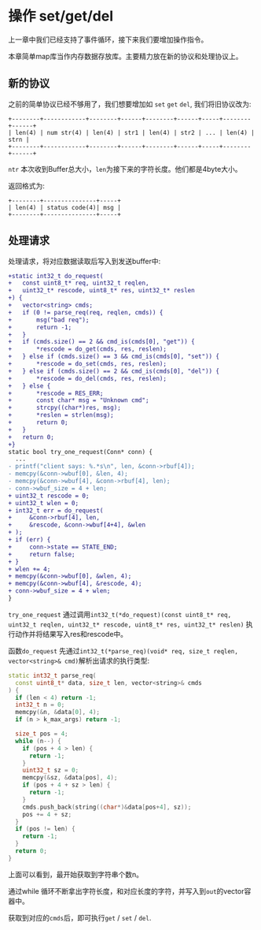 # 操作 set/get/del

上一章中我们已经支持了事件循环，接下来我们要增加操作指令。

本章简单map库当作内存数据存放库。主要精力放在新的协议和处理协议上。

## 新的协议

之前的简单协议已经不够用了，我们想要增加如 `set` `get` `del`, 我们将旧协议改为:

```
+--------+------------+--------+------+--------+------+-----+--------+------+
| len(4) | num str(4) | len(4) | str1 | len(4) | str2 | ... | len(4) | strn |
+--------+------------+--------+------+--------+------+-----+--------+------+
```

`ntr` 本次收到Buffer总大小，`len`为接下来的字符长度。他们都是4byte大小。

返回格式为:

```
+--------+---------------+-----+
| len(4) | status code(4)| msg |
+--------+---------------+-----+
```

## 处理请求

处理请求，将对应数据读取后写入到发送buffer中:

```diff
+static int32_t do_request(
+   const uint8_t* req, uint32_t reqlen,
+   uint32_t* rescode, uint8_t* res, uint32_t* reslen
+) {
+   vector<string> cmds;
+   if (0 != parse_req(req, reqlen, cmds)) {
+       msg("bad req");
+       return -1;
+   }
+   if (cmds.size() == 2 && cmd_is(cmds[0], "get")) {
+       *rescode = do_get(cmds, res, reslen);
+   } else if (cmds.size() == 3 && cmd_is(cmds[0], "set")) {
+       *rescode = do_set(cmds, res, reslen);
+   } else if (cmds.size() == 2 && cmd_is(cmds[0], "del")) {
+       *rescode = do_del(cmds, res, reslen);
+   } else {
+       *rescode = RES_ERR;
+       const char* msg = "Unknown cmd";
+       strcpy((char*)res, msg);
+       *reslen = strlen(msg);
+       return 0;
+   }
+   return 0;
+}
static bool try_one_request(Conn* conn) {
  ...
- printf("client says: %.*s\n", len, &conn->rbuf[4]);
- memcpy(&conn->wbuf[0], &len, 4);
- memcpy(&conn->wbuf[4], &conn->rbuf[4], len);
- conn->wbuf_size = 4 + len;
+ uint32_t rescode = 0;
+ uint32_t wlen = 0;
+ int32_t err = do_request(
+     &conn->rbuf[4], len,
+     &rescode, &conn->wbuf[4+4], &wlen
+ );
+ if (err) {
+     conn->state == STATE_END;
+     return false;
+ }
+ wlen += 4;
+ memcpy(&conn->wbuf[0], &wlen, 4);
+ memcpy(&conn->wbuf[4], &rescode, 4);
+ conn->wbuf_size = 4 + wlen;
}
```

`try_one_request` 通过调用`int32_t(*do_request)(const uint8_t* req, uint32_t reqlen, uint32_t* rescode, uint8_t* res, uint32_t* reslen)` 执行动作并将结果写入res和rescode中。

函数`do_request` 先通过`int32_t(*parse_req)(void* req, size_t reqlen, vector<string>& cmd)`解析出请求的执行类型:

```c++
static int32_t parse_req(
  const uint8_t* data, size_t len, vector<string>& cmds
) {
  if (len < 4) return -1;
  int32_t n = 0;
  memcpy(&n, &data[0], 4);
  if (n > k_max_args) return -1;

  size_t pos = 4;
  while (n--) {
    if (pos + 4 > len) {
      return -1;
    }
    uint32_t sz = 0;
    memcpy(&sz, &data[pos], 4);
    if (pos + 4 + sz > len) {
      return -1;
    }
    cmds.push_back(string((char*)&data[pos+4], sz));
    pos += 4 + sz;
  }
  if (pos != len) {
    return -1;
  }
  return 0;
}
```

上面可以看到，最开始获取到字符串个数n。

通过while 循环不断拿出字符长度，和对应长度的字符，并写入到`out`的vector容器中。

获取到对应的`cmds`后，即可执行`get` / `set` / `del`.